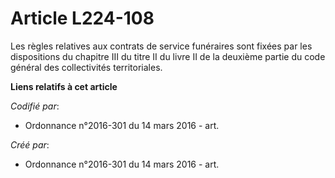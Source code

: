 # Article L224-108

Les règles relatives aux contrats de service funéraires sont fixées par les dispositions du chapitre III du titre II du livre
II de la deuxième partie du code général des collectivités territoriales.

**Liens relatifs à cet article**

_Codifié par_:

  - Ordonnance n°2016-301 du 14 mars 2016 - art.

_Créé par_:

  - Ordonnance n°2016-301 du 14 mars 2016 - art.
